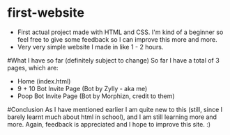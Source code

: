 # first-website
- First actual project made with HTML and CSS. I'm kind of a beginner so feel free to give some feedback so I can improve this more and more.
- Very very simple website I made in like 1 - 2 hours.

#What I have so far (definitely subject to change)
So far I have a total of 3 pages, which are:

- Home (index.html)
- 9 + 10 Bot Invite Page (Bot by Zylly - aka me)
- Poop Bot Invite Page (Bot by Morphizn, credit to them)

#Conclusion
As I have mentioned earlier I am quite new to this (still, since I barely learnt much about html in school), and I am still learning more and more. Again, feedback is appreciated and I hope to improve this site. :)

